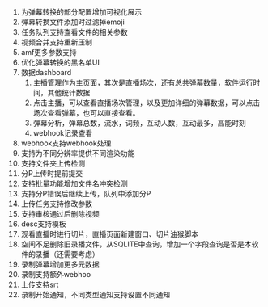 1. 为弹幕转换的部分配置增加可视化展示
2. 弹幕转换文件添加时过滤掉emoji
3. 任务队列支持查看文件的相关参数
4. 视频合并支持重新压制
5. amf更多参数支持
6. 优化弹幕转换的黑名单UI
7. 数据dashboard
   1. 主播管理作为主页面，其次是直播场次，还有总共弹幕数量，软件运行时间，其他统计数据
   2. 点击主播，可以查看直播场次管理，以及更加详细的弹幕数据，可以点击场次查看弹幕，也可以直接查看。
   3. 弹幕分析，弹幕总数，流水，词频，互动人数，互动最多，高能时刻
   4. webhook记录查看
8. webhook支持webhook处理
9. 支持为不同分辨率提供不同渲染功能
10. 支持文件夹上传检测
11. 分P上传时提前提交
12. 支持批量功能增加文件名冲突检测
13. 支持分P错误后继续上传，队列中添加分P
14. 上传任务支持修改参数
15. 支持审核通过后删除视频
16. desc支持模板
17. 观看直播时进行切片，直播页面新建窗口、切片油猴脚本
18. 空间不足删除旧录播文件，从SQLITE中查询，增加一个字段查询是否是本软件的录播（还需要考虑）
19. 录制弹幕增加更多元数据
20. 录制支持额外webhoo
21. 上传支持srt
22. 录制开始通知，不同类型通知支持设置不同通知
